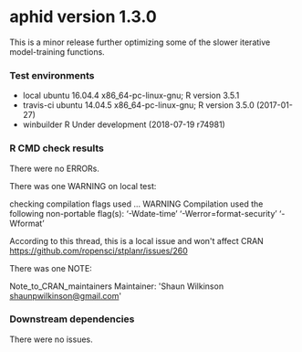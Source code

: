 # aphid version 1.3.0

This is a minor release further optimizing some of the slower 
iterative model-training functions.

### Test environments

 * local ubuntu 16.04.4 x86_64-pc-linux-gnu; R version 3.5.1
 * travis-ci ubuntu 14.04.5 x86_64-pc-linux-gnu; R version 3.5.0 (2017-01-27)
 * winbuilder R Under development (2018-07-19 r74981)

### R CMD check results

There were no ERRORs. 

There was one WARNING on local test:

checking compilation flags used ... WARNING
Compilation used the following non-portable flag(s):
  ‘-Wdate-time’ ‘-Werror=format-security’ ‘-Wformat’

According to this thread, this is a local issue and won't affect CRAN
<https://github.com/ropensci/stplanr/issues/260>


There was one NOTE:

Note_to_CRAN_maintainers
Maintainer: 'Shaun Wilkinson <shaunpwilkinson@gmail.com>'
  

### Downstream dependencies

There were no issues.
